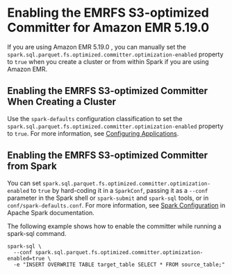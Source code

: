 # Enabling the EMRFS S3\-optimized Committer for Amazon EMR 5\.19\.0<a name="emr-spark-committer-enable"></a>

If you are using Amazon EMR 5\.19\.0 , you can manually set the `spark.sql.parquet.fs.optimized.committer.optimization-enabled` property to `true` when you create a cluster or from within Spark if you are using Amazon EMR\.

## Enabling the EMRFS S3\-optimized Committer When Creating a Cluster<a name="w128aac53c47c13c17b5"></a>

Use the `spark-defaults` configuration classification to set the `spark.sql.parquet.fs.optimized.committer.optimization-enabled` property to `true`\. For more information, see [Configuring Applications](emr-configure-apps.md)\.

## Enabling the EMRFS S3\-optimized Committer from Spark<a name="w128aac53c47c13c17b7"></a>

You can set `spark.sql.parquet.fs.optimized.committer.optimization-enabled` to `true` by hard\-coding it in a `SparkConf`, passing it as a `--conf` parameter in the Spark shell or `spark-submit` and `spark-sql` tools, or in `conf/spark-defaults.conf`\. For more information, see [Spark Configuration](https://spark.apache.org/docs/latest/configuration.html) in Apache Spark documentation\.

The following example shows how to enable the committer while running a spark\-sql command\.

```
spark-sql \
  --conf spark.sql.parquet.fs.optimized.committer.optimization-enabled=true \
  -e "INSERT OVERWRITE TABLE target_table SELECT * FROM source_table;"
```